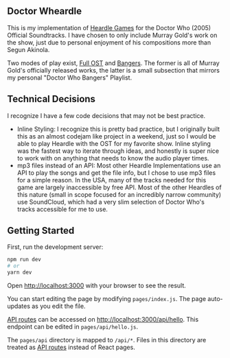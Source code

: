 ## Doctor Wheardle

This is my implementation of [Heardle Games](https://heardle.moe/) for the Doctor Who (2005) Official Soundtracks. I have chosen to only include Murray Gold's work on the show, just due to personal enjoyment of his compositions more than Segun Akinola.

Two modes of play exist, [Full OST](https://doctor-wheardle.vercel.app/game) and [Bangers](https://doctor-wheardle.vercel.app/bangers). The former is all of Murray Gold's officially released works, the latter is a small subsection that mirrors my personal "Doctor Who Bangers" Playlist.

## Technical Decisions

I recognize I have  a few code decisions that may not be best practice.
* Inline Styling: I recognize this is pretty bad practice, but I originally built this as an almost codejam like project in a weekend, just so I would be able to play Heardle with the OST for my favorite show. Inline styling was the fastest way to iterate through ideas, and honestly is super nice to work with on anything that needs to know the audio player times.
* mp3 files instead of an API: Most other Heardle Implementations use an API to play the songs and get the file info, but I chose to use mp3 files for a simple reason. In the USA, many of the tracks needed for this game are largely inaccessible by free API. Most of the other Heardles of this nature (small in scope focused for an incredibly narrow community) use SoundCloud, which had a very slim selection of Doctor Who's tracks accessible for me to use.

## Getting Started

First, run the development server:

```bash
npm run dev
# or
yarn dev
```

Open [http://localhost:3000](http://localhost:3000) with your browser to see the result.

You can start editing the page by modifying `pages/index.js`. The page auto-updates as you edit the file.

[API routes](https://nextjs.org/docs/api-routes/introduction) can be accessed on [http://localhost:3000/api/hello](http://localhost:3000/api/hello). This endpoint can be edited in `pages/api/hello.js`.

The `pages/api` directory is mapped to `/api/*`. Files in this directory are treated as [API routes](https://nextjs.org/docs/api-routes/introduction) instead of React pages.
